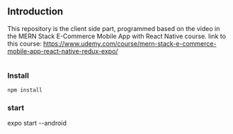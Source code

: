 ## Introduction

This repository is the client side part, programmed based on the video in the MERN Stack E-Commerce Mobile App with React Native course.
link to this course: https://www.udemy.com/course/mern-stack-e-commerce-mobile-app-react-native-redux-expo/

```

```

### Install

```
npm install
```

### start

expo start --android
